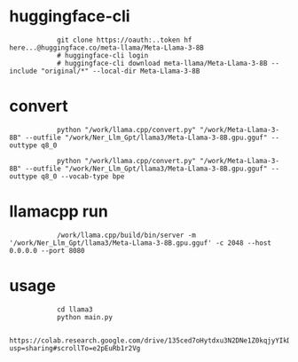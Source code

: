 # huggingface-cli

                git clone https://oauth:..token hf here...@huggingface.co/meta-llama/Meta-Llama-3-8B
                # huggingface-cli login
                # huggingface-cli download meta-llama/Meta-Llama-3-8B --include "original/*" --local-dir Meta-Llama-3-8B

# convert

                python "/work/llama.cpp/convert.py" "/work/Meta-Llama-3-8B" --outfile "/work/Ner_Llm_Gpt/llama3/Meta-Llama-3-8B.gpu.gguf" --outtype q8_0

                python "/work/llama.cpp/convert.py" "/work/Meta-Llama-3-8B" --outfile "/work/Ner_Llm_Gpt/llama3/Meta-Llama-3-8B.gpu.gguf" --outtype q8_0 --vocab-type bpe

# llamacpp run

                /work/llama.cpp/build/bin/server -m '/work/Ner_Llm_Gpt/llama3/Meta-Llama-3-8B.gpu.gguf' -c 2048 --host 0.0.0.0 --port 8080

# usage

                cd llama3
                python main.py 

                https://colab.research.google.com/drive/135ced7oHytdxu3N2DNe1Z0kqjyYIkDXp?usp=sharing#scrollTo=e2pEuRb1r2Vg
